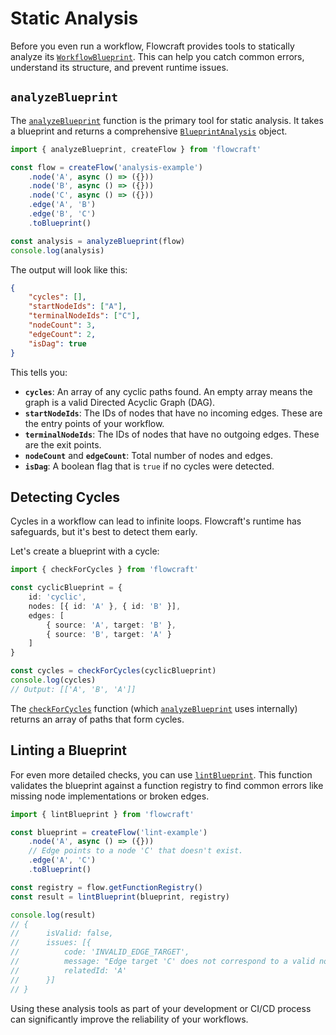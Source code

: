 # Static Analysis

Before you even run a workflow, Flowcraft provides tools to statically analyze its [`WorkflowBlueprint`](/api/flow#workflowblueprint-interface). This can help you catch common errors, understand its structure, and prevent runtime issues.

## `analyzeBlueprint`

The [`analyzeBlueprint`](/api/analysis#analyzeblueprint-blueprint) function is the primary tool for static analysis. It takes a blueprint and returns a comprehensive [`BlueprintAnalysis`](/api/analysis#blueprintanalysis-interface) object.

```typescript
import { analyzeBlueprint, createFlow } from 'flowcraft'

const flow = createFlow('analysis-example')
	.node('A', async () => ({}))
	.node('B', async () => ({}))
	.node('C', async () => ({}))
	.edge('A', 'B')
	.edge('B', 'C')
	.toBlueprint()

const analysis = analyzeBlueprint(flow)
console.log(analysis)
```

The output will look like this:
```json
{
	"cycles": [],
	"startNodeIds": ["A"],
	"terminalNodeIds": ["C"],
	"nodeCount": 3,
	"edgeCount": 2,
	"isDag": true
}
```

This tells you:
-   **`cycles`**: An array of any cyclic paths found. An empty array means the graph is a valid Directed Acyclic Graph (DAG).
-   **`startNodeIds`**: The IDs of nodes that have no incoming edges. These are the entry points of your workflow.
-   **`terminalNodeIds`**: The IDs of nodes that have no outgoing edges. These are the exit points.
-   **`nodeCount`** and **`edgeCount`**: Total number of nodes and edges.
-   **`isDag`**: A boolean flag that is `true` if no cycles were detected.

## Detecting Cycles

Cycles in a workflow can lead to infinite loops. Flowcraft's runtime has safeguards, but it's best to detect them early.

Let's create a blueprint with a cycle:

```typescript
import { checkForCycles } from 'flowcraft'

const cyclicBlueprint = {
	id: 'cyclic',
	nodes: [{ id: 'A' }, { id: 'B' }],
	edges: [
		{ source: 'A', target: 'B' },
		{ source: 'B', target: 'A' }
	]
}

const cycles = checkForCycles(cyclicBlueprint)
console.log(cycles)
// Output: [['A', 'B', 'A']]
```

The [`checkForCycles`](/api/analysis#checkforcycles-blueprint) function (which [`analyzeBlueprint`](/api/analysis#analyzeblueprint-blueprint) uses internally) returns an array of paths that form cycles.

## Linting a Blueprint

For even more detailed checks, you can use [`lintBlueprint`](/api/linter#lintblueprint-blueprint-registry). This function validates the blueprint against a function registry to find common errors like missing node implementations or broken edges.

```typescript
import { lintBlueprint } from 'flowcraft'

const blueprint = createFlow('lint-example')
	.node('A', async () => ({}))
	// Edge points to a node 'C' that doesn't exist.
	.edge('A', 'C')
	.toBlueprint()

const registry = flow.getFunctionRegistry()
const result = lintBlueprint(blueprint, registry)

console.log(result)
// {
//		isValid: false,
//		issues: [{
//			code: 'INVALID_EDGE_TARGET',
//			message: "Edge target 'C' does not correspond to a valid node ID.",
//			relatedId: 'A'
//		}]
// }
```

Using these analysis tools as part of your development or CI/CD process can significantly improve the reliability of your workflows.
